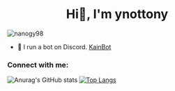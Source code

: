 <h1 align="center">Hi👋, I'm ynottony</h1>
<p align="left"> <img src="https://komarev.com/ghpvc/?username=nanogy98&label=Profile%20views&color=0e75b6&style=flat" alt="nanogy98" /> </p>

- 🔭 I run a bot on Discord. [KainBot](https://discord.com/api/oauth2/authorize?client_id=1017774466262122496&permissions=8796093022199&scope=bot%20applications.commands)

<h3 align="left">Connect with me:</h3>
<p align="left">
</p>

![Anurag's GitHub stats](https://github-readme-stats.vercel.app/api?username=Nanogy98&show_icons=true&theme=merko)
[![Top Langs](https://github-readme-stats.vercel.app/api/top-langs/?username=Nanogy98&layout=compact)](https://github.com/anuraghazra/github-readme-stats)
